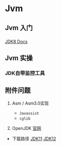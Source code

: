# Jvm





## Jvm 入门

### 






[JDK8 Docs](https://docs.oracle.com/javase/8/docs/)
## Jvm 实操

### JDK自带监控工具







## 附件问题

1. Asm / Asm3.0实现
   * `Javassist`
   * `cglib`

2.  OpenJDK [官网](<http://openjdk.java.net/projects/jdk/>)
   * 下载路径 [JDK11](<http://jdk.java.net/11/>) [JDK12](<http://jdk.java.net/12/>)

